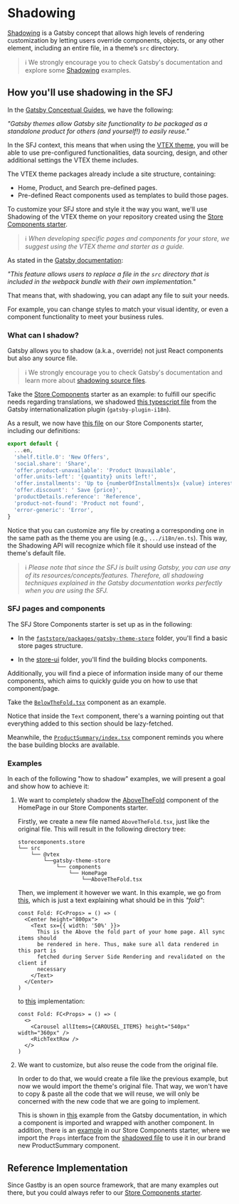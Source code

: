 # Shadowing
[Shadowing](https://www.gatsbyjs.com/docs/conceptual/how-shadowing-works/) is a Gatsby concept that allows high levels of rendering customization by letting users override components, objects, or any other element, including an entire file, in a theme’s `src` directory.

>ℹ️ We strongly encourage you to check Gatsby's documentation and explore some [Shadowing](https://www.gatsbyjs.com/docs/how-to/plugins-and-themes/shadowing/) examples.
## How you'll use shadowing in the SFJ
In the [Gatsby Conceptual Guides](https://www.gatsbyjs.com/docs/conceptual/plugins-themes-and-starters/), we have the following:

*"Gatsby themes allow Gatsby site functionality to be packaged as a standalone product for others (and yourself!) to easily reuse."*

In the SFJ context, this means that when using the [VTEX theme](https://github.com/vtex/faststore), you will be able to use pre-configured functionalities, data sourcing, design, and other additional settings the VTEX theme includes.

The VTEX theme packages already include a site structure, containing:

- Home, Product, and Search pre-defined pages.
- Pre-defined React components used as templates to build those pages.

To customize your SFJ store and style it the way you want, we'll use Shadowing of the VTEX theme on your repository created using the [Store Components starter](https://github.com/vtex-sites/storecomponents.store). 

>ℹ️ *When developing specific pages and components for your store, we suggest using the VTEX theme and starter as a guide.*

As stated in the [Gatsby documentation](https://www.gatsbyjs.com/docs/how-to/plugins-and-themes/shadowing/): 

*"This feature allows users to replace a file in the `src` directory that is included in the webpack bundle with their own implementation."*

That means that, with shadowing, you can adapt any file to suit your needs.

For example, you can change styles to match your visual identity, or even a component functionality to meet your business rules.

### What can I shadow?
Gatsby allows you to shadow (a.k.a., override) not just React components but also any source file.

>ℹ️ We strongly encourage you to check Gatsby's documentation and learn more about [shadowing source files](https://www.gatsbyjs.com/docs/how-to/plugins-and-themes/shadowing/#any-source-file-is-shadowable).

Take the [Store Components](https://github.com/vtex-sites/storecomponents.store) starter as an example: to fulfill our specific needs regarding translations, we shadowed [this typescript file](https://github.com/vtex/faststore/blob/master/packages/gatsby-plugin-i18n/src/i18n/en.ts) from the Gatsby internationalization plugin (`gatsby-plugin-i18n`).

As a result, we now have [this file](https://github.com/vtex-sites/storecomponents.store/blob/master/src/%40vtex/gatsby-plugin-i18n/i18n/en.ts) on our Store Components starter, including our definitions:

```ts
export default {
  ...en,
  'shelf.title.0': 'New Offers',
  'social.share': 'Share',
  'offer.product-unavailable': 'Product Unavailable',
  'offer.units-left': '{quantity} units left!',
  'offer.installments': 'Up to {numberOfInstallments}x {value} interest-free',
  'offer.discount': ' Save {price}',
  'productDetails.reference': 'Reference',
  'product-not-found': 'Product not found',
  'error-generic': 'Error',
}
```

Notice that you can customize any file by creating a corresponding one in the same path as the theme you are using (e.g., `.../i18n/en.ts`). This way, the Shadowing API will recognize which file it should use instead of the theme's default file.

>ℹ️ *Please note that since the SFJ is built using Gatsby, you can use any of its resources/concepts/features. Therefore, all shadowing techniques explained in the Gatsby documentation works perfectly when you are using the SFJ.*

### SFJ pages and components
The SFJ Store Components starter is set up as in the following:

- In the [`faststore/packages/gatsby-theme-store`](https://github.com/vtex/faststore/tree/master/packages/gatsby-theme-store/src) folder, you'll find a basic store pages structure.

- In the [store-ui](https://github.com/vtex/faststore/tree/master/packages/store-ui/src) folder, you'll find the building blocks components.

Additionally, you will find a piece of information inside many of our theme components, which aims to quickly guide you on how to use that component/page.

Take the [`BelowTheFold.tsx`](https://github.com/vtex/faststore/blob/master/packages/gatsby-theme-store/src/components/ProductPage/BelowTheFold.tsx) component as an example.

Notice that inside the `Text` component, there's a warning pointing out that everything added to this section should be lazy-fetched.

Meanwhile, the [`ProductSummary/index.tsx`](https://github.com/vtex/faststore/blob/master/packages/gatsby-theme-store/src/components/ProductSummary/index.tsx) component reminds you where the base building blocks are available.

### Examples

In each of the following "how to shadow" examples, we will present a goal and show how to achieve it:

1. We want to completely shadow the [AboveTheFold](https://github.com/vtex/faststore/blob/master/packages/gatsby-theme-store/src/components/HomePage/AboveTheFold.tsx) component of the HomePage in our Store Components starter.

    Firstly, we create a new file named `AboveTheFold.tsx`, just like the original file. This will result in the following directory tree:
    ```
    storecomponents.store
    └── src
        └── @vtex
            └──gatsby-theme-store
                └── components
                    └── HomePage
                        └──AboveTheFold.tsx
    ```
    Then, we implement it however we want. In this example, we go from [this](https://github.com/vtex/faststore/blob/master/packages/gatsby-theme-store/src/components/HomePage/AboveTheFold.tsx), which is just a text explaining what should be in this _"fold"_:
    ```
    const Fold: FC<Props> = () => (
      <Center height="800px">
        <Text sx={{ width: '50%' }}>
          This is the Above the fold part of your home page. All sync items should
          be rendered in here. Thus, make sure all data rendered in this part is
          fetched during Server Side Rendering and revalidated on the client if
          necessary
        </Text>
      </Center>
    )
    ```
    to [this](https://github.com/vtex-sites/storecomponents.store/blob/master/src/%40vtex/gatsby-theme-store/components/HomePage/AboveTheFold.tsx) implementation:
    ```
    const Fold: FC<Props> = () => (
      <>
        <Carousel allItems={CAROUSEL_ITEMS} height="540px" width="360px" />
        <RichTextRow />
      </>
    )
    ```

2. We want to customize, but also reuse the code from the original file.

    In order to do that, we would create a file like the previous example, but now we would import the theme's original file. That way, we won't have to copy & paste all the code that we will reuse, we will only be concerned with the new code that we are going to implement.

    This is shown in [this](https://www.gatsbyjs.com/docs/how-to/plugins-and-themes/shadowing/#importing-the-shadowed-component) example from the Gatsby documentation, in which a component is imported and wrapped with another component. 
    In addition, there is an [example](https://github.com/vtex-sites/storecomponents.store/blob/master/src/%40vtex/gatsby-theme-store/components/ProductSummary/index.tsx) in our Store Components starter, where we import the `Props` interface from the [shadowed file](https://github.com/vtex/faststore/blob/master/packages/gatsby-theme-store/src/components/ProductSummary/index.tsx) to use it in our brand new ProductSummary component.

## Reference Implementation
Since Gastby is an open source framework, that are many examples out there, but you could always refer to our [Store Components starter](https://github.com/vtex-sites/storecomponents.store).

